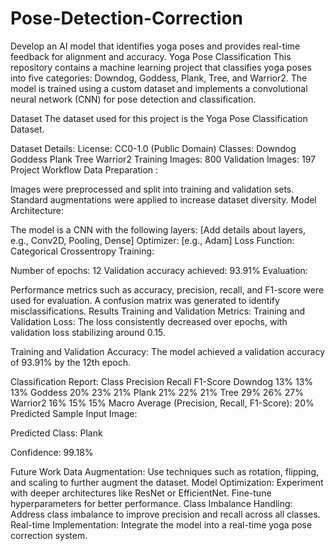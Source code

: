 # Pose-Detection-Correction
Develop an AI model that identifies yoga poses and provides real-time feedback for alignment and accuracy.
Yoga Pose Classification
This repository contains a machine learning project that classifies yoga poses into five categories: Downdog, Goddess, Plank, Tree, and Warrior2. The model is trained using a custom dataset and implements a convolutional neural network (CNN) for pose detection and classification.

Dataset
The dataset used for this project is the Yoga Pose Classification Dataset.

Dataset Details:
License: CC0-1.0 (Public Domain)
Classes:
Downdog
Goddess
Plank
Tree
Warrior2
Training Images: 800
Validation Images: 197
Project Workflow
Data Preparation :

Images were preprocessed and split into training and validation sets.
Standard augmentations were applied to increase dataset diversity.
Model Architecture:

The model is a CNN with the following layers:
[Add details about layers, e.g., Conv2D, Pooling, Dense]
Optimizer: [e.g., Adam]
Loss Function: Categorical Crossentropy
Training:

Number of epochs: 12
Validation accuracy achieved: 93.91%
Evaluation:

Performance metrics such as accuracy, precision, recall, and F1-score were used for evaluation.
A confusion matrix was generated to identify misclassifications.
Results
Training and Validation Metrics:
Training and Validation Loss: The loss consistently decreased over epochs, with validation loss stabilizing around 0.15.

Training and Validation Accuracy: The model achieved a validation accuracy of 93.91% by the 12th epoch.

Classification Report:
Class	Precision	Recall	F1-Score
Downdog	13%	13%	13%
Goddess	20%	23%	21%
Plank	21%	22%	21%
Tree	29%	26%	27%
Warrior2	16%	15%	15%
Macro Average (Precision, Recall, F1-Score): 20%
Predicted Sample
Input Image:

Predicted Class: Plank

Confidence: 99.18%


Future Work
Data Augmentation:
Use techniques such as rotation, flipping, and scaling to further augment the dataset.
Model Optimization:
Experiment with deeper architectures like ResNet or EfficientNet.
Fine-tune hyperparameters for better performance.
Class Imbalance Handling:
Address class imbalance to improve precision and recall across all classes.
Real-time Implementation:
Integrate the model into a real-time yoga pose correction system.
